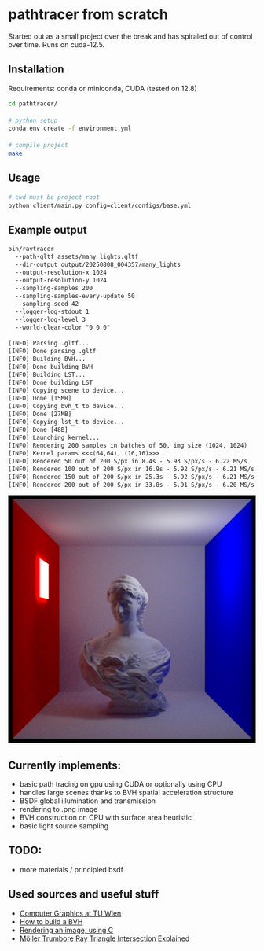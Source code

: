 # pathtracer from scratch

Started out as a small project over the break and has spiraled out of control over time. Runs on cuda-12.5.

## Installation

Requirements: conda or miniconda, CUDA (tested on 12.8)

```bash
cd pathtracer/

# python setup
conda env create -f environment.yml

# compile project
make
```

## Usage

```bash
# cwd must be project root
python client/main.py config=client/configs/base.yml
```

## Example output

```
bin/raytracer
  --path-gltf assets/many_lights.gltf
  --dir-output output/20250808_004357/many_lights
  --output-resolution-x 1024
  --output-resolution-y 1024
  --sampling-samples 200
  --sampling-samples-every-update 50
  --sampling-seed 42
  --logger-log-stdout 1
  --logger-log-level 3
  --world-clear-color "0 0 0"

[INFO] Parsing .gltf... 
[INFO] Done parsing .gltf
[INFO] Building BVH...  
[INFO] Done building BVH
[INFO] Building LST... 
[INFO] Done building LST
[INFO] Copying scene to device... 
[INFO] Done [15MB]
[INFO] Copying bvh_t to device... 
[INFO] Done [27MB]
[INFO] Copying lst_t to device... 
[INFO] Done [48B]
[INFO] Launching kernel... 
[INFO] Rendering 200 samples in batches of 50, img size (1024, 1024)
[INFO] Kernel params <<<(64,64), (16,16)>>>
[INFO] Rendered 50 out of 200 S/px in 8.4s - 5.93 S/px/s - 6.22 MS/s
[INFO] Rendered 100 out of 200 S/px in 16.9s - 5.92 S/px/s - 6.21 MS/s
[INFO] Rendered 150 out of 200 S/px in 25.3s - 5.92 S/px/s - 6.21 MS/s
[INFO] Rendered 200 out of 200 S/px in 33.8s - 5.91 S/px/s - 6.20 MS/s
```

![Latest render](/example_output/20250808_004357/many_lights/render.png)

## Currently implements:
* basic path tracing on gpu using CUDA or optionally using CPU
* handles large scenes thanks to BVH spatial acceleration structure
* BSDF global illumination and transmission
* rendering to .png image
* BVH construction on CPU with surface area heuristic
* basic light source sampling

## TODO:
* more materials / principled bsdf

## Used sources and useful stuff

* [Computer Graphics at TU Wien](https://www.youtube.com/@cgtuwien)
* [How to build a BVH](https://jacco.ompf2.com/2022/04/13/how-to-build-a-bvh-part-1-basics/)
* [Rendering an image, using C](https://stackoverflow.com/questions/27613601/rendering-an-image-using-c)
* [Möller Trumbore Ray Triangle Intersection Explained](https://www.youtube.com/watch?v=fK1RPmF_zjQ)
